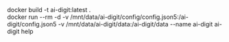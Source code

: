 docker build -t ai-digit:latest .    
docker run --rm -d -v /mnt/data/ai-digit/config/config.json5:/ai-digit/config.json5 -v /mnt/data/ai-digit/data:/ai-digit/data --name ai-digit ai-digit help
